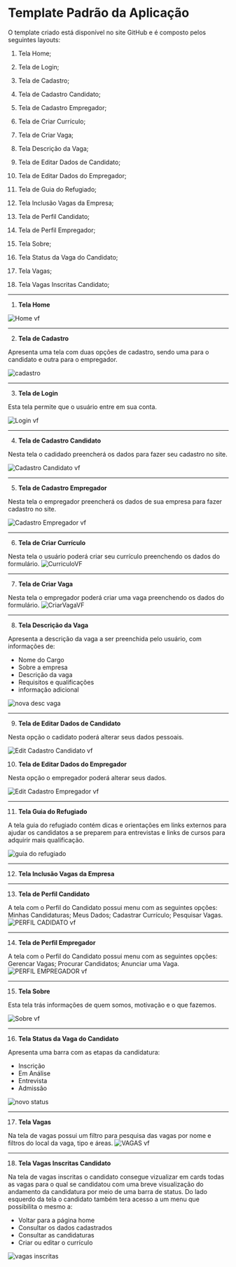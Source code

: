 # Template Padrão da Aplicação



O template criado está disponível no site GitHub e é composto pelos seguintes layouts:

1. Tela Home;
  
2. Tela de Login;  

3. Tela de Cadastro;

4. Tela de Cadastro Candidato; 

5. Tela de Cadastro Empregador;

6. Tela de Criar Currículo;

7. Tela de Criar Vaga;

8. Tela Descrição da Vaga; 

9. Tela de Editar Dados de Candidato;

10. Tela de Editar Dados do Empregador;

11. Tela de Guia do Refugiado; 

12. Tela Inclusão Vagas da Empresa;

13. Tela de Perfil Candidato;
  
14. Tela de Perfil Empregador;
 
15. Tela Sobre;
 
16. Tela Status da Vaga do Candidato;
 
17. Tela Vagas;

18. Tela Vagas Inscritas Candidato;
<Hr>

01. **Tela Home**

![Home vf](https://github.com/user-attachments/assets/e017c8af-8cc2-4d44-bf80-c6296a13e753)

<Hr>

2. **Tela de Cadastro**

Apresenta uma tela com duas opções de cadastro, sendo uma para o candidato e outra para o empregador.
   
![cadastro](https://github.com/user-attachments/assets/924eda72-d426-4533-a9b2-a4e9703dcf3a)
   
<Hr>

3. **Tela de Login**

Esta tela permite que o usuário entre em sua conta.

![Login vf](https://github.com/user-attachments/assets/c9b58511-bd5a-41bf-9051-184152d3b4e1)

<Hr>

4. **Tela de Cadastro Candidato**

Nesta tela o cadidado preencherá os dados para fazer seu cadastro no site.

![Cadastro Candidato vf](https://github.com/user-attachments/assets/f8f7c76d-82ae-46ce-b662-07144da33c0a)

<Hr>

5. **Tela de Cadastro Empregador**

Nesta tela o empregador preencherá os dados de sua empresa para fazer cadastro no site.

![Cadastro Empregador vf](https://github.com/user-attachments/assets/fbdfe9d0-d148-4c07-aebf-60e98ae53e55)

<Hr>

6. **Tela de Criar Currículo**

Nesta tela o usuário poderá criar seu currículo preenchendo os dados do formulário.
![CurriculoVF](https://github.com/user-attachments/assets/8bb7d4e4-2eef-4692-b5c7-63ef4b61621f)


<Hr>

7. **Tela de Criar Vaga**

Nesta tela o empregador poderá criar uma vaga preenchendo os dados do formulário.
![CriarVagaVF](https://github.com/user-attachments/assets/87092040-f170-41ea-b5b4-4fba22b4384b)


<Hr>

8. **Tela Descrição da Vaga** 

Apresenta a descrição da vaga a ser preenchida pelo usuário, com informações de:

- Nome do Cargo
- Sobre a empresa
- Descrição da vaga
- Requisitos e qualificações
- informação adicional

![nova desc vaga](https://github.com/user-attachments/assets/f2a3c677-6179-463f-a8be-979fe6e8c5ad)

<Hr>

9. **Tela de Editar Dados de Candidato**

Nesta opção o cadidato poderá alterar seus dados pessoais.

![Edit Cadastro Candidato vf](https://github.com/user-attachments/assets/2f4f9105-841c-4c15-8cb1-bfc2c6798f65)

10. **Tela de Editar Dados do Empregador**

Nesta opção o empregador poderá alterar seus dados.

![Edit Cadastro Empregador vf](https://github.com/user-attachments/assets/c8f738a8-bb1d-4841-a783-a11c929ab0b2)

<Hr>

11. **Tela Guia do Refugiado**

A tela guia do refugiado contém dicas e orientações em links externos para ajudar os candidatos a se preparem para entrevistas e links de cursos para adquirir mais qualificação.

![guia do refugiado](https://github.com/user-attachments/assets/5ada4b02-6b2c-4575-8bcd-45040b18d7a6)
<Hr>

12. **Tela Inclusão Vagas da Empresa**
<Hr>

13. **Tela de Perfil Candidato**

A tela com o Perfil do Candidato possui menu com as seguintes opções: Minhas Candidaturas; Meus Dados; Cadastrar Currículo; Pesquisar Vagas.
![PERFIL CADIDATO vf](https://github.com/user-attachments/assets/65803e22-faf2-434b-ae4c-d25549902683)

<Hr>

14. **Tela de Perfil Empregador**

A tela com o Perfil do Candidato possui menu com as seguintes opções: Gerencar Vagas; Procurar Candidatos; Anunciar uma Vaga.
![PERFIL EMPREGADOR vf](https://github.com/user-attachments/assets/48c6c04d-f6fe-4636-b707-3597ef451858)

<Hr>

15. **Tela Sobre**

Esta tela trás informações de quem somos, motivação e o que fazemos.

![Sobre vf](https://github.com/user-attachments/assets/6167c37c-8322-4b3d-b761-b6979ab7db35)

<Hr>

16. **Tela Status da Vaga do Candidato**

Apresenta uma barra com as etapas da candidatura:
    
- Inscrição
- Em Análise
- Entrevista
- Admissão
      
![novo status](https://github.com/user-attachments/assets/3b3153d3-af08-4728-af9c-f0d100d505da)

<Hr>

17. **Tela Vagas**

Na tela de vagas possui um filtro para pesquisa das vagas por nome e filtros do local da vaga, tipo e áreas.
![VAGAS vf](https://github.com/user-attachments/assets/7f1cb2ed-6439-4729-811d-79bab50ddf57)

<Hr>

18. **Tela Vagas Inscritas Candidato**

Na tela de vagas inscritas o candidato consegue vizualizar em cards todas as vagas para o qual se candidatou com uma breve visualização do andamento da candidatura por meio de uma barra de status.
Do lado esquerdo da tela o candidato também tera acesso a um menu que possibilita o mesmo a:

- Voltar para a página home
- Consultar os dados cadastrados
- Consultar as candidaturas
- Criar ou editar o currículo

![vagas inscritas](https://github.com/user-attachments/assets/64670c8e-82af-44d0-a872-1c1e076e8a84)

                                 
